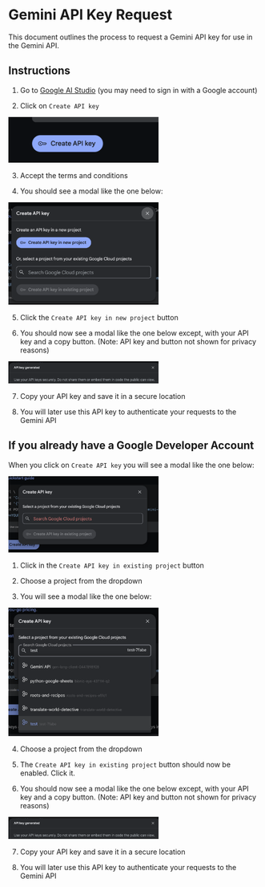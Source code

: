 # Gemini API Key Request
This document outlines the process to request a Gemini API key for use in the Gemini API.


## Instructions

1. Go to [Google AI Studio](https://aistudio.google.com/app/apikey) (you may need to sign in with a Google account)

2. Click on `Create API key`
<img src="./assets/get-key.png" alt="Get API key" width="300"/>

3. Accept the terms and conditions

4. You should see a modal like the one below:

<img src="./assets/create-key.png" alt="Create API key" width="300"/>

5. Click the `Create API key in new project` button

6. You should now see a modal like the one below except, with your API key and a copy button. (Note: API key and button not shown for privacy reasons)

<img src="./assets/key-created.png" alt="API key created" width="300"/>

7. Copy your API key and save it in a secure location

8. You will later use this API key to authenticate your requests to the Gemini API

## If you already have a Google Developer Account

When you click on `Create API key` you will see a modal like the one below:

<img src="./assets/have-account.png" alt="API key created" width="300"/>


1. Click in the `Create API key in existing project` button

2. Choose a project from the dropdown

3. You will see a modal like the one below:

<img src="./assets/create-with-account.png" alt="Create API key with existing project" width="300"/>

4. Choose a project from the dropdown

5. The `Create API key in existing project` button should now be enabled. Click it.

3. You should now see a modal like the one below except, with your API key and a copy button. (Note: API key and button not shown for privacy reasons)

<img src="./assets/key-created.png" alt="API key created" width="300"/>

7. Copy your API key and save it in a secure location

8. You will later use this API key to authenticate your requests to the Gemini API
